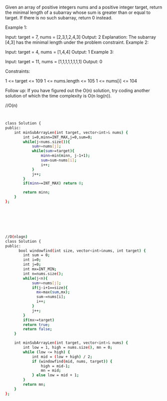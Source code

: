  
Given an array of positive integers nums and a positive integer target, return the minimal length of a 
subarray
 whose sum is greater than or equal to target. If there is no such subarray, return 0 instead.

 

Example 1:

Input: target = 7, nums = [2,3,1,2,4,3]
Output: 2
Explanation: The subarray [4,3] has the minimal length under the problem constraint.
Example 2:

Input: target = 4, nums = [1,4,4]
Output: 1
Example 3:

Input: target = 11, nums = [1,1,1,1,1,1,1,1]
Output: 0
 

Constraints:

1 <= target <= 109
1 <= nums.length <= 105
1 <= nums[i] <= 104
 

Follow up: If you have figured out the O(n) solution, try coding another solution of which the time complexity is O(n log(n)).


//O(n)

```bash


class Solution {
public:
    int minSubArrayLen(int target, vector<int>& nums) {
        int i=0,minn=INT_MAX,j=0,sum=0;
        while(j<nums.size()){
            sum+=nums[j];
            while(sum>=target){
                minn=min(minn, j-1+1);
                sum=sum-nums[i];
                i++;
            }
            j++;
        }      
        if(minn==INT_MAX) return 0;

        return minn;  
    }
};







//O(nlogn)
class Solution {
public:
      bool windowfind(int size, vector<int>&nums, int target) {
        int sum = 0;
        int i=0;
        int j=0;
        int mx=INT_MIN;
        int n=nums.size();
        while(j<n){
            sum+=nums[j];
            if(j-i+1==size){
              mx=max(sum,mx);
              sum-=nums[i];
              i++;
            }
            j++;
        }
        if(mx>=target)
        return true;
        return false;
    }

    int minSubArrayLen(int target, vector<int>& nums) {
        int low = 1, high = nums.size(), mn = 0;
        while (low <= high) {
            int mid = (low + high) / 2;
            if (windowfind(mid, nums, target)) {
                high = mid-1;
                mn = mid;
            } else low = mid + 1;
        }
        return mn;
    }
};
